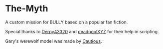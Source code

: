 # The-Myth
A custom mission for BULLY based on a popular fan fiction.

Special thanks to [Derpy43320](https://twitter.com/derpy54320) and [deadpoolXYZ](https://www.youtube.com/user/deadpoolXYZ) for their help in scripting.

Gary's werewolf model was made by [Cautious](https://www.youtube.com/user/cautious2music).
